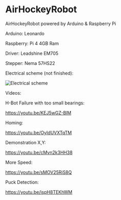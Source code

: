 # AirHockeyRobot
AirHockeyRobot powered by Arduino & Raspberry Pi

Arduino: Leonardo

Raspberry: Pi 4 4GB Ram

Driver:  Leadshine EM705

Stepper: Nema 57HS22


Electrical scheme (not finished):

![Electrical scheme](https://www.linkpicture.com/q/AirHockey_Steckplatine1_1.png)


Videos:

H-Bot Failure with too small bearings: 

https://youtu.be/KEJ5wGZ-BlM

Homing:

https://youtu.be/OyIdUVXTqTM

Demonstration X,Y:

https://youtu.be/cMvn2k3HH38

More Speed:

https://youtu.be/sMOV25RiS8Q

Puck Detection:

https://youtu.be/ispH8TEKhWM
